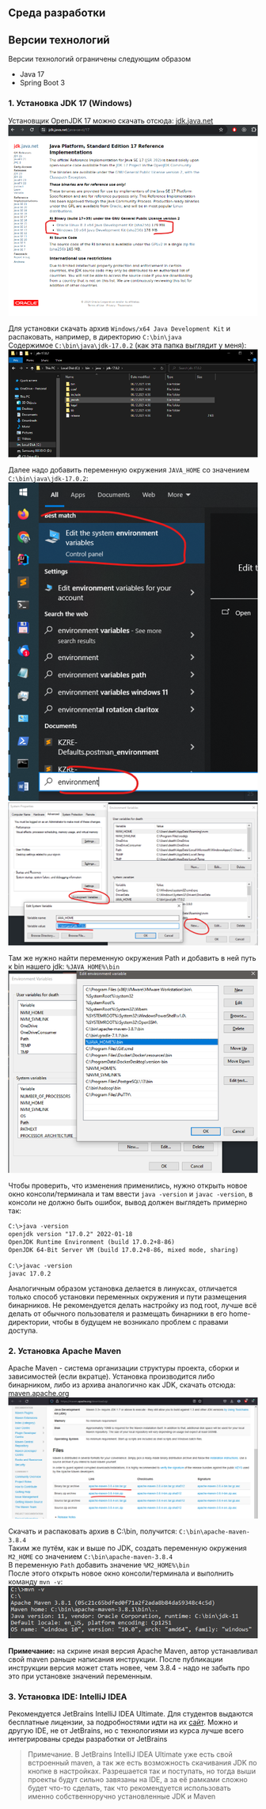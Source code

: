 ## Среда разработки

## Версии технологий

Версии технологий ограничены следующим образом
- Java 17
- Spring Boot 3

### 1. Установка JDK 17 (Windows)

Установщик OpenJDK 17 можно скачать отсюда: [jdk.java.net](https://jdk.java.net/java-se-ri/17)  
![Скриншот загрузок OpenJDK 17](images/jdk_download_screen_01.png "OpenJDK 17")

Для установки скачать архив `Windows/x64 Java Development Kit` и распаковать, например, в директорию `C:\bin\java`  
Содержимое `C:\bin\java\jdk-17.0.2` (как эта папка выглядит у меня):    
![Папка с JDK17](images/jdk_folder_01.png "Папка с JDK17")

Далее надо добавить переменную окружения `JAVA_HOME` со значением `C:\bin\java\jdk-17.0.2`:  
![Переменные окружения для JDK: JAVA_HOME](images/scr_env_01.png "Переменные окружения для JDK: JAVA_HOME")
![Переменные окружения для JDK: JAVA_HOME](images/scr_env_02.png "Переменные окружения для JDK: JAVA_HOME")

Там же нужно найти переменную окружения Path и добавить в ней путь к bin нашего jdk: `%JAVA_HOME%\bin`  
![Переменные окружения для JDK: Path](images/scr_env_03.png "Переменные окружения для JDK: Path")

Чтобы проверить, что изменения применились, нужно открыть новое окно консоли/терминала и там ввести `java -version`
и `javac -version`, в консоли не должно быть ошибок, вывод должен выглядеть примерно так:  
```
C:\>java -version
openjdk version "17.0.2" 2022-01-18
OpenJDK Runtime Environment (build 17.0.2+8-86)
OpenJDK 64-Bit Server VM (build 17.0.2+8-86, mixed mode, sharing)

C:\>javac -version
javac 17.0.2
```

Аналогичным образом установка делается в линуксах, отличается только способ установки переменных окружения и пути размещения
бинарников. Не рекомендуется делать настройку из под root, лучше всё делать от обычного пользователя и размещать бинарники
в его home-директории, чтобы в будущем не возникало проблем с правами доступа.

### 2. Установка Apache Maven
Apache Maven - система организации структуры проекта, сборки и зависимостей (если вкратце). Установка производится либо
бинарником, либо из архива аналогично как JDK, скачать отсюда: [maven.apache.org](https://maven.apache.org/download.cgi)  
![Загрузка Apache Maven](images/scr_mvn_1.png "Загрузка Apache Maven")

Скачать и распаковать архив в C:\bin, получится: `C:\bin\apache-maven-3.8.4`  
Таким же путём, как и выше по JDK, создать переменную окружения `M2_HOME` со значением `C:\bin\apache-maven-3.8.4`  
В переменную `Path` добавить значение `%M2_HOME%\bin`  
После этого открыть новое окно консоли/терминала и выполнить команду `mvn -v`:  
![Версия maven](images/scr_mvn_2.png "Версия maven")

**Примечание:** на скрине иная версия Apache Maven, автор устанавливал свой maven раньше написания инструкции. После
публикации инструкции версия может стать новее, чем 3.8.4 - надо не забыть про это при установке значений переменным.

### 3. Установка IDE: IntelliJ IDEA
Рекомендуется JetBrains IntelliJ IDEA Ultimate. Для студентов выдаются бесплатные лицензии, за подробностями идти на
их [сайт](https://www.jetbrains.com/ru-ru/community/education/#students). Можно и другую IDE, не от JetBrains, но с
технологиями из курса лучше всего интегрированы среды разработки от JetBrains


> Примечание. В JetBrains IntelliJ IDEA Ultimate уже есть свой встроенный maven, а так же есть возможность
> скачивания JDK по кнопке в настройках. Разрешается так и поступать, но тогда выши проекты будут сильно
> завязаны на IDE, а за её рамками сложно будет что-то сделать, так что рекомендуется использовать именно
> собственноручно установленные JDK и Maven
